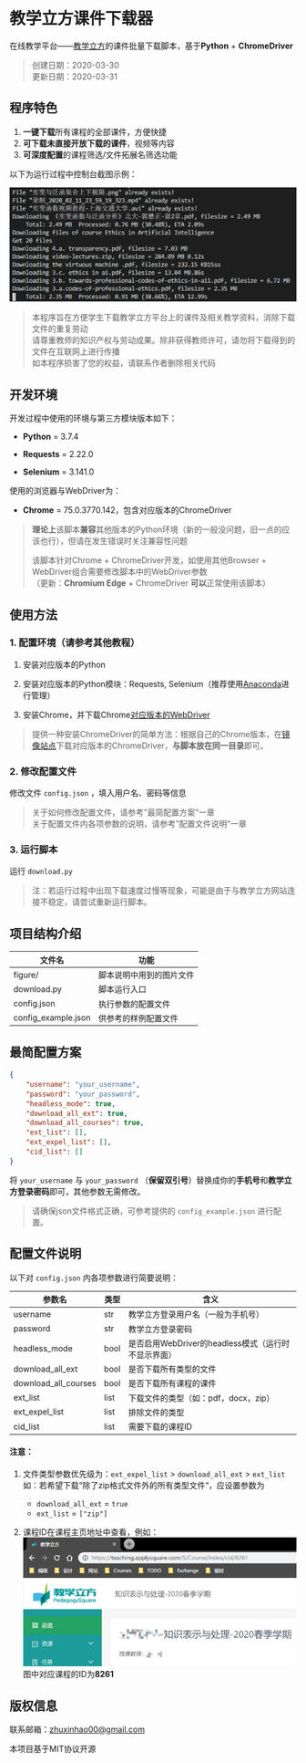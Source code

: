 # 教学立方课件下载器

在线教学平台——[教学立方](teaching.applysquare.com)的课件批量下载脚本，基于**Python** + **ChromeDriver**

> 创建日期：2020-03-30  
> 更新日期：2020-03-31  

## 程序特色

1. **一键下载**所有课程的全部课件，方便快捷
2. **可下载未直接开放下载的课件**，视频等内容
3. **可深度配置**的课程筛选/文件拓展名筛选功能

以下为运行过程中控制台截图示例：

![](./figure/1.png)

> 本程序旨在方便学生下载教学立方平台上的课件及相关教学资料，消除下载文件的重复劳动  
> 请尊重教师的知识产权与劳动成果。除非获得教师许可，请勿将下载得到的文件在互联网上进行传播  
> 如本程序损害了您的权益，请联系作者删除相关代码

## 开发环境

开发过程中使用的环境与第三方模块版本如下：

- **Python** = 3.7.4

- **Requests** = 2.22.0

- **Selenium** = 3.141.0

使用的浏览器与WebDriver为：

- **Chrome** = 75.0.3770.142，包含对应版本的ChromeDriver

> **理论上**该脚本**兼容**其他版本的Python环境（新的一般没问题，旧一点的应该也行），但请在发生错误时关注兼容性问题
>
> 该脚本针对Chrome + ChromeDriver开发，如使用其他Browser + WebDriver组合需要修改脚本中的WebDriver参数  
（更新：**Chromium Edge** + ChromeDriver **可以**正常使用该脚本）

## 使用方法

### 1. 配置环境（请参考其他教程）

1. 安装对应版本的Python

2. 安装对应版本的Python模块：Requests, Selenium（推荐使用[Anaconda](https://www.anaconda.com/)进行管理）

3. 安装Chrome，并下载Chrome[对应版本的WebDriver](https://chromedriver.chromium.org/downloads)

> 提供一种安装ChromeDriver的简单方法：根据自己的Chrome版本，在[镜像站点](http://npm.taobao.org/mirrors/chromedriver/)下载对应版本的ChromeDriver，**与脚本放在同一目录**即可。

### 2. 修改配置文件

修改文件 `config.json` ，填入用户名、密码等信息

> 关于如何修改配置文件，请参考”最简配置方案“一章  
> 关于配置文件内各项参数的说明，请参考”配置文件说明“一章  

### 3. 运行脚本

运行 `download.py` 

> 注：若运行过程中出现下载速度过慢等现象，可能是由于与教学立方网站连接不稳定，请尝试重新运行脚本。

## 项目结构介绍

| 文件名              | 功能                     |
| ------------------- | ------------------------ |
| figure/             | 脚本说明中用到的图片文件 |
| download.py         | 脚本运行入口             |
| config.json         | 执行参数的配置文件       |
| config_example.json | 供参考的样例配置文件     |

## 最简配置方案

```json
{
	"username": "your_username",
	"password": "your_password",
	"headless_mode": true,
	"download_all_ext": true,
	"download_all_courses": true,
	"ext_list": [],
	"ext_expel_list": [],
	"cid_list": []
}
```

将 `your_username` 与 `your_password` （**保留双引号**）替换成你的**手机号**和**教学立方登录密码**即可，其他参数无需修改。

> 请确保json文件格式正确，可参考提供的 `config_example.json` 进行配置。

## 配置文件说明

以下对 `config.json` 内各项参数进行简要说明：

| 参数名               | 类型 | 含义                                                |
| -------------------- | ---- | --------------------------------------------------- |
| username             | str  | 教学立方登录用户名（一般为手机号）                  |
| password             | str  | 教学立方登录密码                                    |
| headless_mode        | bool | 是否启用WebDriver的headless模式（运行时不显示界面） |
| download_all_ext     | bool | 是否下载所有类型的文件                              |
| download_all_courses | bool | 是否下载所有课程的课件                              |
| ext_list             | list | 下载文件的类型（如：pdf，docx，zip）                |
| ext_expel_list       | list | 排除文件的类型                                      |
| cid_list             | list | 需要下载的课程ID                                    |

#### 注意：

1. 文件类型参数优先级为：`ext_expel_list` > `download_all_ext` > `ext_list`  
   如：若希望下载“除了zip格式文件外的所有类型文件“，应设置参数为

   - `download_all_ext` = `true`
   - `ext_list` = `["zip"]`

2. 课程ID在课程主页地址中查看，例如：  
   ![](./figure/0.png)  
   图中对应课程的ID为**8261**

## 版权信息

联系邮箱：zhuxinhao00@gmail.com

本项目基于MIT协议开源
